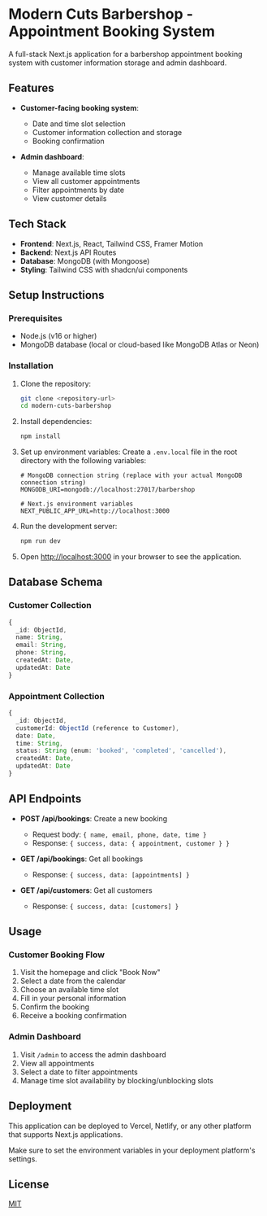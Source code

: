 # Modern Cuts Barbershop - Appointment Booking System

A full-stack Next.js application for a barbershop appointment booking system with customer information storage and admin dashboard.

## Features

- **Customer-facing booking system**:
  - Date and time slot selection
  - Customer information collection and storage
  - Booking confirmation
  
- **Admin dashboard**:
  - Manage available time slots
  - View all customer appointments
  - Filter appointments by date
  - View customer details

## Tech Stack

- **Frontend**: Next.js, React, Tailwind CSS, Framer Motion
- **Backend**: Next.js API Routes
- **Database**: MongoDB (with Mongoose)
- **Styling**: Tailwind CSS with shadcn/ui components

## Setup Instructions

### Prerequisites

- Node.js (v16 or higher)
- MongoDB database (local or cloud-based like MongoDB Atlas or Neon)

### Installation

1. Clone the repository:
   ```bash
   git clone <repository-url>
   cd modern-cuts-barbershop
   ```

2. Install dependencies:
   ```bash
   npm install
   ```

3. Set up environment variables:
   Create a `.env.local` file in the root directory with the following variables:
   ```
   # MongoDB connection string (replace with your actual MongoDB connection string)
   MONGODB_URI=mongodb://localhost:27017/barbershop
   
   # Next.js environment variables
   NEXT_PUBLIC_APP_URL=http://localhost:3000
   ```

4. Run the development server:
   ```bash
   npm run dev
   ```

5. Open [http://localhost:3000](http://localhost:3000) in your browser to see the application.

## Database Schema

### Customer Collection

```typescript
{
  _id: ObjectId,
  name: String,
  email: String,
  phone: String,
  createdAt: Date,
  updatedAt: Date
}
```

### Appointment Collection

```typescript
{
  _id: ObjectId,
  customerId: ObjectId (reference to Customer),
  date: Date,
  time: String,
  status: String (enum: 'booked', 'completed', 'cancelled'),
  createdAt: Date,
  updatedAt: Date
}
```

## API Endpoints

- **POST /api/bookings**: Create a new booking
  - Request body: `{ name, email, phone, date, time }`
  - Response: `{ success, data: { appointment, customer } }`

- **GET /api/bookings**: Get all bookings
  - Response: `{ success, data: [appointments] }`

- **GET /api/customers**: Get all customers
  - Response: `{ success, data: [customers] }`

## Usage

### Customer Booking Flow

1. Visit the homepage and click "Book Now"
2. Select a date from the calendar
3. Choose an available time slot
4. Fill in your personal information
5. Confirm the booking
6. Receive a booking confirmation

### Admin Dashboard

1. Visit `/admin` to access the admin dashboard
2. View all appointments
3. Select a date to filter appointments
4. Manage time slot availability by blocking/unblocking slots

## Deployment

This application can be deployed to Vercel, Netlify, or any other platform that supports Next.js applications.

Make sure to set the environment variables in your deployment platform's settings.

## License

[MIT](LICENSE) 